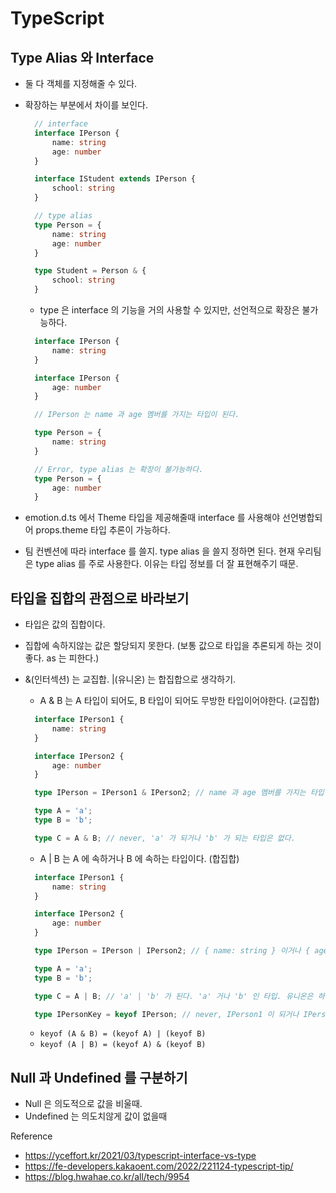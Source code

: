# TypeScript

## Type Alias 와 Interface

* 둘 다 객체를 지정해줄 수 있다.
* 확장하는 부분에서 차이를 보인다.

  ```ts
    // interface
    interface IPerson {
        name: string
        age: number
    }

    interface IStudent extends IPerson {
        school: string
    }

    // type alias
    type Person = {
        name: string
        age: number
    }

    type Student = Person & {
        school: string
    }
  ```

  * type 은 interface 의 기능을 거의 사용할 수 있지만, 선언적으로 확장은 불가능하다.

  ```ts
    interface IPerson {
        name: string
    }

    interface IPerson {
        age: number
    }

    // IPerson 는 name 과 age 멤버를 가지는 타입이 된다.

    type Person = {
        name: string
    }

    // Error, type alias 는 확장이 불가능하다.
    type Person = {
        age: number
    }
  ```

* emotion.d.ts 에서 Theme 타입을 제공해줄때 interface 를 사용해야 선언병합되어 props.theme 타입 추론이 가능하다.

* 팀 컨벤션에 따라 interface 를 쓸지. type alias 을 쓸지 정하면 된다. 현재 우리팀은 type alias 를 주로 사용한다. 이유는 타입 정보를 더 잘 표현해주기 때문.

## 타입을 집합의 관점으로 바라보기

* 타입은 값의 집합이다.
* 집합에 속하지않는 값은 할당되지 못한다. (보통 값으로 타입을 추론되게 하는 것이 좋다. as 는 피한다.)
* &(인터섹션) 는 교집합. |(유니온) 는 합집합으로 생각하기.
  * A & B 는 A 타입이 되어도, B 타입이 되어도 무방한 타입이어야한다. (교집합)

  ```ts
    interface IPerson1 {
        name: string
    }

    interface IPerson2 {
        age: number
    }

    type IPerson = IPerson1 & IPerson2; // name 과 age 멤버를 가지는 타입이 된다.

    type A = 'a';
    type B = 'b';

    type C = A & B; // never, 'a' 가 되거나 'b' 가 되는 타입은 없다.
  ```

  * A | B 는 A 에 속하거나 B 에 속하는 타입이다. (합집합)

  ```ts
    interface IPerson1 {
        name: string
    }

    interface IPerson2 {
        age: number
    }

    type IPerson = IPerson | IPerson2; // { name: string } 이거나 { age: number } 여야한다.

    type A = 'a';
    type B = 'b';

    type C = A | B; // 'a' | 'b' 가 된다. 'a' 거나 'b' 인 타입. 유니온은 하나의 집합을 선정한다.

    type IPersonKey = keyof IPerson; // never, IPerson1 이 되거나 IPerson2 가 되는 속성은 없다. (겹치는 속성이 없다.)
  ```

  * `keyof (A & B) = (keyof A) | (keyof B)`
  * `keyof (A | B) = (keyof A) & (keyof B)`

## Null 과 Undefined 를 구분하기

* Null 은 의도적으로 값을 비울때.
* Undefined 는 의도치않게 값이 없을때

Reference

* <https://yceffort.kr/2021/03/typescript-interface-vs-type>
* <https://fe-developers.kakaoent.com/2022/221124-typescript-tip/>
* <https://blog.hwahae.co.kr/all/tech/9954>
